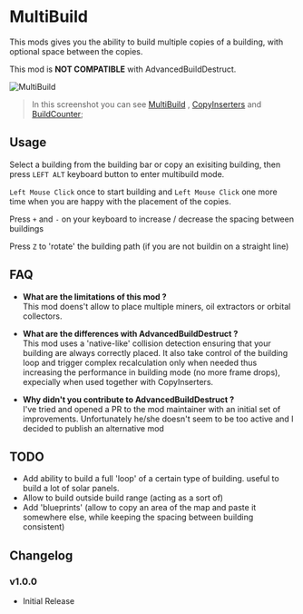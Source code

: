 # MultiBuild

This mods gives you the ability to build multiple copies of a building, with optional space between the copies.

This mod is **NOT COMPATIBLE** with AdvancedBuildDestruct.

![MultiBuild](https://github.com/DysonSphereMod/QOL/blob/master/MultiBuild/screenshot.jpg?raw=true)
> In this screenshot you can see [MultiBuild](https://dsp.thunderstore.io/package/brokenmass/MultiBuild/) , [CopyInserters](https://dsp.thunderstore.io/package/thisisbrad/CopyInserters/) and [BuildCounter](https://dsp.thunderstore.io/package/brokenmass/BuildCounter/);


## Usage

Select a building from the building bar or copy an exisiting building, then press `LEFT ALT` keyboard button to enter multibuild mode.

`Left Mouse Click` once to start building and `Left Mouse Click` one more time when you are happy with the placement of the copies.

Press `+` and `-` on your keyboard to increase / decrease the spacing between buildings

Press `Z` to 'rotate' the building path (if you are not buildin on a straight line)


## FAQ

- **What are the limitations of this mod ?**  
  This mod doens't allow to place multiple miners, oil extractors or orbital collectors. 


- **What are the differences with AdvancedBuildDestruct ?**  
  This mod uses a 'native-like' collision detection ensuring that your building are always correctly placed. It also take control of the building loop and trigger complex recalculation only when needed thus increasing the performance in building mode (no more frame drops), expecially when used together with CopyInserters.


- **Why didn't you contribute to AdvancedBuildDestruct ?**   
  I've tried and opened a PR to the mod maintainer with an initial set of improvements. Unfortunately he/she doesn't seem to be too active and I decided to publish an alternative mod


## TODO

- Add ability to build a full 'loop' of a certain type of building. useful to build a lot of solar panels.
- Allow to build outside build range (acting as a sort of)
- Add 'blueprints' (allow to copy an area of the map and paste it somewhere else, while keeping the spacing between building consistent)

  
## Changelog

### v1.0.0
- Initial Release